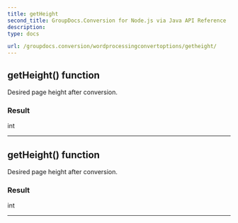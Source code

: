 ```yaml
---
title: getHeight
second_title: GroupDocs.Conversion for Node.js via Java API Reference
description: 
type: docs

url: /groupdocs.conversion/wordprocessingconvertoptions/getheight/
---
```


## getHeight()  function

 Desired page height after conversion.
 

### Result
int


---


## getHeight()  function

 Desired page height after conversion.
 

### Result
int


---


